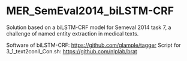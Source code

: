 # MER_SemEval2014_biLSTM-CRF
Solution based on a biLSTM-CRF model for Semeval 2014 task 7, a challenge of named entity extraction in medical texts.

Software of biLSTM-CRF: https://github.com/glample/tagger
Script for 3_1_text2conll_Con.sh: https://github.com/nlplab/brat
